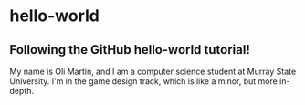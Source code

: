 # hello-world
## Following the GitHub hello-world tutorial!

My name is Oli Martin, and I am a computer 
science student at Murray State University. 
I'm in the game design track, which is like 
a minor, but more in-depth. 
